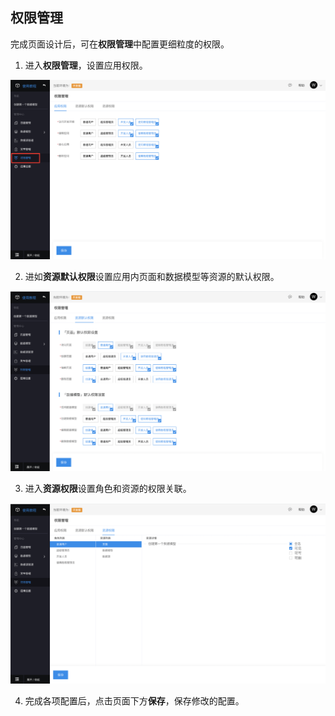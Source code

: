 ## 权限管理

完成页面设计后，可在**权限管理**中配置更细粒度的权限。

1. 进入**权限管理**，设置应用权限。

![image.png](../static/img/快速入门/权限管理/image_cf2096b.png)

2. 进如**资源默认权限**设置应用内页面和数据模型等资源的默认权限。

![image.png](../static/img/快速入门/权限管理/image_3e99cc4.png)

3. 进入**资源权限**设置角色和资源的权限关联。

![image.png](../static/img/快速入门/权限管理/image_45b9aa3.png)

4. 完成各项配置后，点击页面下方**保存**，保存修改的配置。
